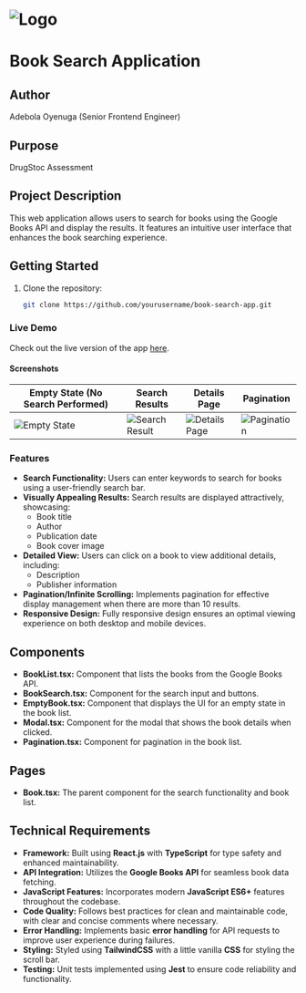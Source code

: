 # ![Logo](https://res.cloudinary.com/farmz2u/image/upload/v1729435354/bookle/book_rtickh.svg)

# Book Search Application

## Author

Adebola Oyenuga (Senior Frontend Engineer)

## Purpose

DrugStoc Assessment

## Project Description

This web application allows users to search for books using the Google Books API and display the results. It features an intuitive user interface that enhances the book searching experience.

## Getting Started

1. Clone the repository:
   ```bash
   git clone https://github.com/yourusername/book-search-app.git

### Live Demo

Check out the live version of the app [here](https://bookle-teal.vercel.app/).

#### Screenshots

| Empty State (No Search Performed) | Search Results | Details Page | Pagination |
| --------------------------------- | -------------- | ------------ | ------------ |
| ![Empty State](https://res.cloudinary.com/farmz2u/image/upload/v1729435328/bookle/empty_u5njga.jpg) | ![Search Result](https://res.cloudinary.com/farmz2u/image/upload/v1729435328/bookle/results_fy5bod.jpg) | ![Details Page](https://res.cloudinary.com/farmz2u/image/upload/v1729435328/bookle/popup_afiapv.jpg) |![Pagination](https://res.cloudinary.com/farmz2u/image/upload/v1729436854/bookle/bwdyh1nmfnsin64zf6g5.jpg)


### Features

- **Search Functionality:** Users can enter keywords to search for books using a user-friendly search bar.
- **Visually Appealing Results:** Search results are displayed attractively, showcasing:
  - Book title
  - Author
  - Publication date
  - Book cover image
- **Detailed View:** Users can click on a book to view additional details, including:
  - Description
  - Publisher information
- **Pagination/Infinite Scrolling:** Implements pagination for effective display management when there are more than 10 results.
- **Responsive Design:** Fully responsive design ensures an optimal viewing experience on both desktop and mobile devices.



## Components

- **BookList.tsx:** Component that lists the books from the Google Books API.
- **BookSearch.tsx:** Component for the search input and buttons.
- **EmptyBook.tsx:** Component that displays the UI for an empty state in the book list.
- **Modal.tsx:** Component for the modal that shows the book details when clicked.
- **Pagination.tsx:** Component for pagination in the book list.

## Pages

- **Book.tsx:** The parent component for the search functionality and book list.

## Technical Requirements

- **Framework:** Built using **React.js** with **TypeScript** for type safety and enhanced maintainability.
- **API Integration:** Utilizes the **Google Books API** for seamless book data fetching.
- **JavaScript Features:** Incorporates modern **JavaScript ES6+** features throughout the codebase.
- **Code Quality:** Follows best practices for clean and maintainable code, with clear and concise comments where necessary.
- **Error Handling:** Implements basic **error handling** for API requests to improve user experience during failures.
- **Styling:** Styled using **TailwindCSS** with a little vanilla **CSS** for styling the scroll bar.
- **Testing:** Unit tests implemented using **Jest** to ensure code reliability and functionality.

